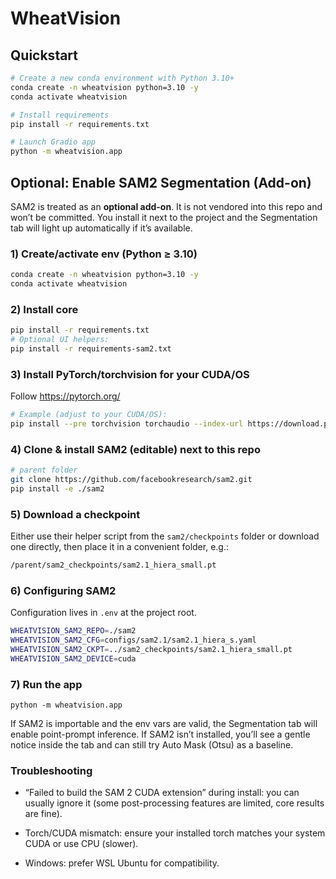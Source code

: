 # WheatVision

## Quickstart

```bash
# Create a new conda environment with Python 3.10+
conda create -n wheatvision python=3.10 -y
conda activate wheatvision

# Install requirements
pip install -r requirements.txt

# Launch Gradio app
python -m wheatvision.app
```

## Optional: Enable SAM2 Segmentation (Add-on)

SAM2 is treated as an **optional add-on**. It is not vendored into this repo and won’t be committed. You install it next to the project and the Segmentation tab will light up automatically if it’s available.

### 1) Create/activate env (Python ≥ 3.10)

```bash
conda create -n wheatvision python=3.10 -y
conda activate wheatvision
```

### 2) Install core

```bash
pip install -r requirements.txt
# Optional UI helpers:
pip install -r requirements-sam2.txt
```

### 3) Install PyTorch/torchvision for your CUDA/OS

Follow https://pytorch.org/

```bash
# Example (adjust to your CUDA/OS):
pip install --pre torchvision torchaudio --index-url https://download.pytorch.org/whl/nightly/cu128
```

### 4) Clone & install SAM2 (editable) next to this repo

```bash
# parent folder
git clone https://github.com/facebookresearch/sam2.git
pip install -e ./sam2
```

### 5) Download a checkpoint

Either use their helper script from the `sam2/checkpoints` folder or download one directly, then place it in a convenient folder, e.g.:

```bash
/parent/sam2_checkpoints/sam2.1_hiera_small.pt
```

### 6) Configuring SAM2

Configuration lives in `.env` at the project root.

```bash
WHEATVISION_SAM2_REPO=./sam2
WHEATVISION_SAM2_CFG=configs/sam2.1/sam2.1_hiera_s.yaml
WHEATVISION_SAM2_CKPT=../sam2_checkpoints/sam2.1_hiera_small.pt
WHEATVISION_SAM2_DEVICE=cuda
```

### 7) Run the app

```
python -m wheatvision.app
```

If SAM2 is importable and the env vars are valid, the Segmentation tab will enable point-prompt inference. If SAM2 isn’t installed, you’ll see a gentle notice inside the tab and can still try Auto Mask (Otsu) as a baseline.

### Troubleshooting

- “Failed to build the SAM 2 CUDA extension” during install: you can usually ignore it (some post-processing features are limited, core results are fine).

- Torch/CUDA mismatch: ensure your installed torch matches your system CUDA or use CPU (slower).

- Windows: prefer WSL Ubuntu for compatibility.
